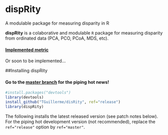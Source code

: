 # dispRity
A modulable package for measuring disparity in R


**dispRity** is a colaborative and modulable `R` package for measuring disparity from ordinated data (PCA, PCO, PCoA, MDS, etc).

#### [Implemented metric](https://github.com/TGuillerme/dispRity/blob/master/metrics.md)
Or soon to be implemented...

##Installing dispRity
#### Go to the [master branch](https://github.com/TGuillerme/dispRity) for the piping hot news!
```r
#install.packages("devtools")
library(devtools)
install_github("TGuillerme/disRity", ref="release")
library(dispRity)
```
The following installs the latest released version (see patch notes below). For the piping hot development version (not recommended), replace the `ref="release"` option by `ref="master"`.
